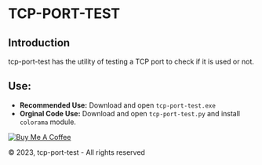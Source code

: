 # TCP-PORT-TEST

## Introduction

tcp-port-test has the utility of testing a TCP port to check if it is used or not.

## Use:
- **Recommended Use:** Download and open ``tcp-port-test.exe``
- **Orginal Code Use:** Download and open ``tcp-port-test.py`` and install ``colorama`` module.

  
<a href="https://www.buymeacoffee.com/Ethanol62" target="_blank"><img src="https://www.buymeacoffee.com/assets/img/custom_images/yellow_img.png" alt="Buy Me A Coffee" style="height: auto !important;width: auto !important;" ></a>

© 2023, tcp-port-test - All rights reserved
